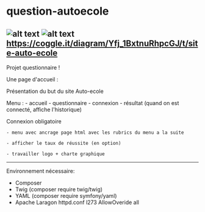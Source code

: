 # question-autoecole

![alt text](https://cdn.discordapp.com/attachments/901723411095621652/938067697999171584/Capture.PNG)
![alt text](https://i.imgur.com/xXe3daE.png)
https://coggle.it/diagram/Yfj_1BxtnuRhpcGJ/t/site-auto-ecole
-------------------------------------------------------------------------------
Projet questionnaire !

Une page d'accueil :

Présentation du but du site Auto-ecole

Menu :
	- accueil 
	- questionnaire
	- connexion
	- résultat (quand on est connecté, affiche l'historique)

Connexion obligatoire

	- menu avec ancrage page html avec les rubrics du menu a la suite 

	- afficher le taux de réussite (en option) 

	- travailler logo + charte graphique 


---------------------------------------------------------------------------------

Environnement nécessaire:

- Composer
- Twig  (composer require twig/twig)
- YAML  (composer require symfony/yaml)
- Apache Laragon httpd.conf l273 AllowOveride all